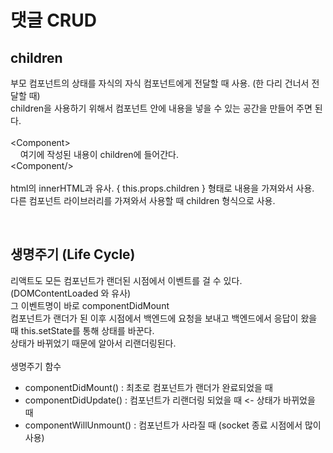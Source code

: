 # 댓글 CRUD

## children
부모 컴포넌트의 상태를 자식의 자식 컴포넌트에게 전달할 때 사용. (한 다리 건너서 전달할 때)
<br>
children을 사용하기 위해서 컴포넌트 안에 내용을 넣을 수 있는 공간을 만들어 주면 된다.
<br>
<br>
\<Component\>
<br>
&nbsp;&nbsp;&nbsp;&nbsp;여기에 작성된 내용이 children에 들어간다.
<br>
\<Component\/>
<br>
<br>
html의 innerHTML과 유사. { this.props.children } 형태로 내용을 가져와서 사용.
<br>
다른 컴포넌트 라이브러리를 가져와서 사용할 때 children 형식으로 사용.

<br>

## 생명주기 (Life Cycle)
리액트도 모든 컴포넌트가 랜더된 시점에서 이벤트를 걸 수 있다. (DOMContentLoaded 와 유사)
<br> 
그 이벤트명이 바로 componentDidMount
<br>
컴포넌트가 랜더가 된 이후 시점에서 백엔드에 요청을 보내고 백엔드에서 응답이 왔을 때 this.setState를 통해 상태를 바꾼다.
<br>
상태가 바뀌었기 때문에 알아서 리랜더링된다.
<br>
<br>
생명주기 함수

- componentDidMount()  :  최초로 컴포넌트가 랜더가 완료되었을 때
- componentDidUpdate()  :  컴포넌트가 리랜더링 되었을 때 <- 상태가 바뀌었을 때
- componentWillUnmount()  :  컴포넌트가 사라질 때 (socket 종료 시점에서 많이 사용)


